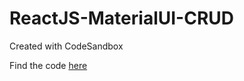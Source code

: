 # ReactJS-MaterialUI-CRUD
Created with CodeSandbox


Find the code <a href="https://codesandbox.io/s/react-materialui-401or">here</a>
